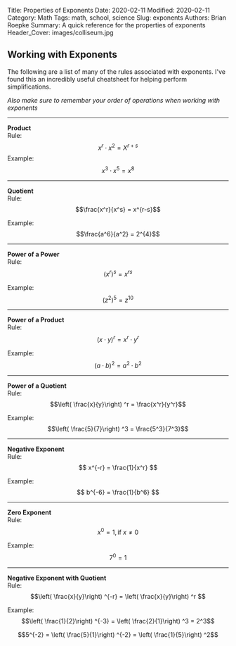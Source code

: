 Title: Properties of Exponents
Date: 2020-02-11
Modified: 2020-02-11
Category: Math
Tags: math, school, science
Slug: exponents
Authors: Brian Roepke
Summary: A quick reference for the properties of exponents
Header_Cover: images/colliseum.jpg


## Working with Exponents

The following are a list of many of the rules associated with exponents.  I've found this an incredibly useful cheatsheet for helping perform simplifications.  

_Also make sure to remember your order of operations when working with exponents_ 

---
**Product**  
Rule:
$${x^r} \cdot {x^2} = X^{r+s}$$
Example:
$$x^3 \cdot x^5 = x^8$$

---
**Quotient**  
Rule:
$$\frac{x^r}{x^s} = x^{r-s}$$

Example:
$$\frac{a^6}{a^2} = 2^{4}$$

---
**Power of a Power**  
Rule:  
$$\left( x^r\right) ^s = x^{rs}$$

Example:  
$$\left( z^2\right) ^5 = z^{10}$$

---
**Power of a Product**  
Rule:  
$$\left( x \cdot y\right) ^r = x^r \cdot y^r$$

Example:  
$$\left( a \cdot b\right) ^2 = a^2 \cdot b^2$$

---
**Power of a Quotient**  
Rule:  
$$\left( \frac{x}{y}\right) ^r = \frac{x^r}{y^r}$$

Example:  
$$\left( \frac{5}{7}\right) ^3 = \frac{5^3}{7^3}$$

---
**Negative Exponent**  
Rule:  
$$ x^{-r} = \frac{1}{x^r} $$

Example:  
$$ b^{-6} = \frac{1}{b^6} $$

---
**Zero Exponent**  
Rule:  
$$x^0 = 1, \textrm{if }  x \neq 0$$

Example:  
$$7^0 = 1$$

---
**Negative Exponent with Quotient**  
Rule:  
$$\left( \frac{x}{y}\right) ^{-r} = \left( \frac{x}{y}\right) ^r $$

Example:  
$$\left( \frac{1}{2}\right) ^{-3} = \left( \frac{2}{1}\right) ^3 = 2^3$$

$$5^{-2} = \left( \frac{5}{1}\right) ^{-2} = \left( \frac{1}{5}\right) ^2$$
